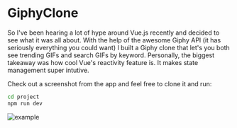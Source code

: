 # GiphyClone
So I've been hearing a lot of hype around Vue.js recently and decided to see what it was all about. With the help of the awesome Giphy API (it has seriously everything you could want) I built a Giphy clone that let's you both see trending GIFs and search GIFs by keyword. Personally, the biggest takeaway was how cool Vue's reactivity feature is. It makes state management super intutive.  
  
Check out a screenshot from the app and feel free to clone it and run:  
```bash
cd project  
npm run dev
 ```

![example](https://i.imgur.com/EWcvdKo.png)

